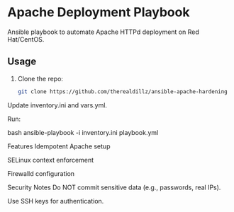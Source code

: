 # Apache Deployment Playbook  
Ansible playbook to automate Apache HTTPd deployment on Red Hat/CentOS.  

## Usage  
1. Clone the repo:  
   ```bash
   git clone https://github.com/therealdillz/ansible-apache-hardening
Update inventory.ini and vars.yml.

Run:

bash
ansible-playbook -i inventory.ini playbook.yml

Features
Idempotent Apache setup

SELinux context enforcement

Firewalld configuration

Security Notes
Do NOT commit sensitive data (e.g., passwords, real IPs).

Use SSH keys for authentication.

